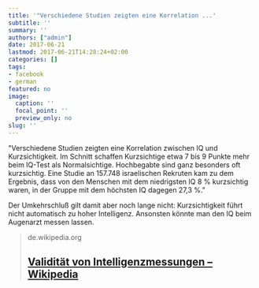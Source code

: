 ```yaml
---
title: '"Verschiedene Studien zeigten eine Korrelation ...'
subtitle: ''
summary: ''
authors: ["admin"]
date: 2017-06-21
lastmod: 2017-06-21T14:28:24+02:00
categories: []
tags:
- facebook
- german
featured: no
image:
  caption: ''
  focal_point: ''
  preview_only: no
slug: ''
---
```

"Verschiedene Studien zeigten eine Korrelation zwischen IQ und Kurzsichtigkeit. Im Schnitt schaffen Kurzsichtige etwa 7 bis 9 Punkte mehr beim IQ-Test als Normalsichtige. Hochbegabte sind ganz besonders oft kurzsichtig. Eine Studie an 157.748 israelischen Rekruten kam zu dem Ergebnis, dass von den Menschen mit dem niedrigsten IQ 8 % kurzsichtig waren, in der Gruppe mit dem höchsten IQ dagegen 27,3 %."

Der Umkehrschluß gilt damit aber noch lange nicht: Kurzsichtigkeit führt nicht automatisch zu hoher Intelligenz.  Ansonsten könnte man den IQ beim Augenarzt messen lassen.
> de.wikipedia.org
> ## [Validität von Intelligenzmessungen – Wikipedia](https://de.wikipedia.org/wiki/Validit%C3%A4t_von_Intelligenzmessungen#Intelligenz_und_Kurzsichtigkeit)
>


